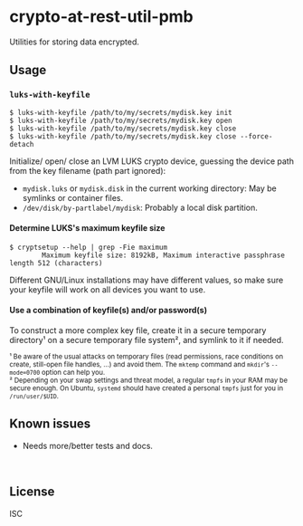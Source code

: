 ﻿
<!--#echo json="package.json" key="name" underline="=" -->
crypto-at-rest-util-pmb
=======================
<!--/#echo -->

<!--#echo json="package.json" key="description" -->
Utilities for storing data encrypted.
<!--/#echo -->



Usage
-----

### `luks-with-keyfile`

```text
$ luks-with-keyfile /path/to/my/secrets/mydisk.key init
$ luks-with-keyfile /path/to/my/secrets/mydisk.key open
$ luks-with-keyfile /path/to/my/secrets/mydisk.key close
$ luks-with-keyfile /path/to/my/secrets/mydisk.key close --force-detach
```

Initialize/ open/ close an LVM LUKS crypto device,
guessing the device path from the key filename (path part ignored):
* `mydisk.luks` or `mydisk.disk` in the current working directory:
  May be symlinks or container files.
* `/dev/disk/by-partlabel/mydisk`: Probably a local disk partition.


#### Determine LUKS's maximum keyfile size

```text
$ cryptsetup --help | grep -Fie maximum
        Maximum keyfile size: 8192kB, Maximum interactive passphrase length 512 (characters)
```

Different GNU/Linux installations may have different values,
so make sure your keyfile will work on all devices you want to use.


#### Use a combination of keyfile(s) and/or password(s)

To construct a more complex key file,
create it in a secure temporary directory¹ on a secure temporary file system²,
and symlink to it if needed.

<small>

¹ Be aware of the usual attacks on temporary files
(read permissions, race conditions on create, still-open file handles, …)
and avoid them.
The `mktemp` command and `mkdir`'s `--mode=0700` option can help you.
<br>² Depending on your swap settings and threat model,
a regular `tmpfs` in your RAM may be secure enough.
On Ubuntu, `systemd` should have created
a personal `tmpfs` just for you in `/run/user/$UID`.

</small>




Known issues
------------

* Needs more/better tests and docs.





<!--#toc stop="scan" -->

&nbsp;


License
-------
<!--#echo json="package.json" key="license" -->
ISC
<!--/#echo -->
